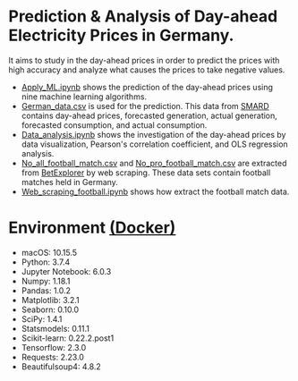 # Prediction & Analysis of Day-ahead Electricity Prices in Germany.
It aims to study in the day-ahead prices in order to predict the prices with high accuracy and analyze what causes the prices to take negative values. 
* [Apply_ML.ipynb](https://github.com/Shinji1992/code/blob/master/Apply_ML.ipynb) shows the prediction of the day-ahead prices using nine machine learning algorithms.
* [German_data.csv](https://github.com/Shinji1992/code/blob/master/German_data.csv) is used for the prediction. This data from [SMARD](https://www.smard.de/en) contains day-ahead prices, forecasted generation, actual generation, forecasted consumption, and actual consumption.
* [Data_analysis.ipynb](https://github.com/Shinji1992/code/blob/master/Data_analysis.ipynb) shows the investigation of the day-ahead prices by data visualization, Pearson's correlation coefficient, and OLS regression analysis.
* [No_all_football_match.csv](https://github.com/Shinji1992/code/blob/master/No_all_football_match.csv) and [No_pro_football_match.csv](https://github.com/Shinji1992/code/blob/master/No_pro_football_match.csv) are extracted from [BetExplorer](https://www.betexplorer.com/soccer/germany/) by web scraping. These data sets contain football matches held in Germany. 
* [Web_scraping_football.ipynb](https://github.com/Shinji1992/code/blob/master/Web_scraping_football.ipynb) shows how extract the football match data.


# Environment [(Docker)](https://hub.docker.com/r/shinji1992/code_environment)
* macOS: 10.15.5
* Python: 3.7.4
* Jupyter Notebook: 6.0.3
* Numpy: 1.18.1
* Pandas: 1.0.2
* Matplotlib: 3.2.1
* Seaborn: 0.10.0
* SciPy: 1.4.1
* Statsmodels: 0.11.1
* Scikit-learn: 0.22.2.post1
* Tensorflow: 2.3.0
* Requests: 2.23.0
* Beautifulsoup4: 4.8.2

